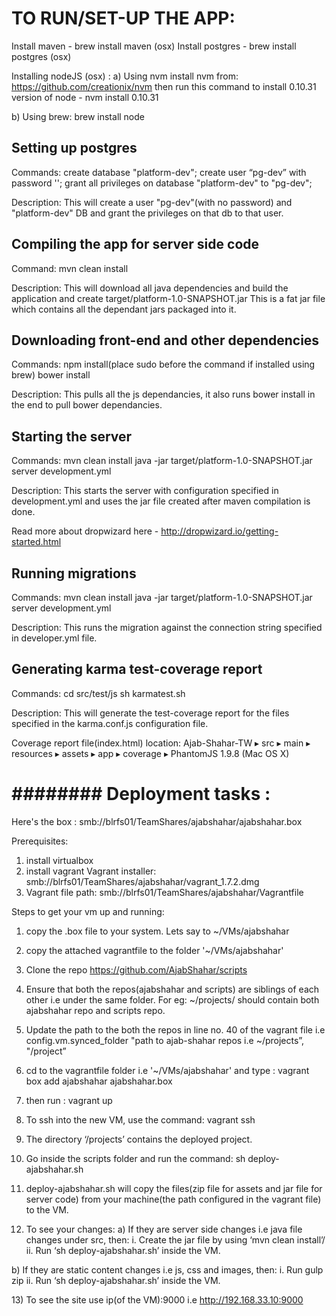 TO RUN/SET-UP THE APP:
======================

Install maven - brew install maven (osx)
Install postgres - brew install postgres (osx) 

Installing nodeJS (osx) :
a) Using nvm
install nvm from: https://github.com/creationix/nvm
then run this command to install 0.10.31 version of node - nvm install 0.10.31

b) Using brew:
brew install node

Setting up postgres
-------------------

Commands:
create database "platform-dev";
create user “pg-dev” with password '';
grant all privileges on database "platform-dev" to "pg-dev";

Description:
This will create a user "pg-dev"(with no password) and "platform-dev" DB and grant the privileges on that db to that user.

Compiling the app for server side code
--------------------------------------

Command:
mvn clean install 

Description:
This will download all java dependencies and build the application and create target/platform-1.0-SNAPSHOT.jar
This is a fat jar file which contains all the dependant jars packaged into it.

Downloading front-end and other dependencies
--------------------------------------------

Commands:
npm install(place sudo before the command if installed using brew)
bower install

Description:
This pulls all the js dependancies, it also runs bower install in the end to pull bower dependancies.

Starting the server
-------------------

Commands:
mvn clean install
java -jar target/platform-1.0-SNAPSHOT.jar server development.yml

Description:
This starts the server with configuration specified in development.yml and uses the jar file created after maven compilation is done.

Read more about dropwizard here - http://dropwizard.io/getting-started.html

Running migrations
------------------

Commands:
mvn clean install
java -jar target/platform-1.0-SNAPSHOT.jar server development.yml

Description:
This runs the migration against the connection string specified in developer.yml file.

Generating karma test-coverage report
-------------------------------------

Commands:
cd src/test/js
sh karmatest.sh

Description:
This will generate the test-coverage report for the files specified in the karma.conf.js configuration file.

Coverage report file(index.html) location:
	Ajab-Shahar-TW ▸ src ▸ main ▸ resources ▸ assets ▸ app ▸ coverage ▸ PhantomJS 1.9.8 (Mac OS X)

########
Deployment tasks :
==================

Here's the box :
smb://blrfs01/TeamShares/ajabshahar/ajabshahar.box

Prerequisites:

1) install virtualbox
2) install vagrant
Vagrant installer:
smb://blrfs01/TeamShares/ajabshahar/vagrant_1.7.2.dmg
3) Vagrant file path:
smb://blrfs01/TeamShares/ajabshahar/Vagrantfile

Steps to get your vm up and running:

1) copy the .box file to your system. Lets say to
~/VMs/ajabshahar

2) copy the attached vagrantfile to the folder '~/VMs/ajabshahar'

3) Clone the repo https://github.com/AjabShahar/scripts

4) Ensure that both the repos(ajabshahar and scripts) are siblings of each other i.e under the same folder.
For eg:
~/projects/ should contain both ajabshahar repo and scripts repo.

5) Update the path to the both the repos in line no. 40 of the vagrant file i.e
config.vm.synced_folder "path to ajab-shahar repos i.e ~/projects”, "/project”

6) cd to the vagrantfile folder i.e '~/VMs/ajabshahar' and type :
vagrant box add ajabshahar ajabshahar.box

7) then run :
vagrant up

8) To ssh into the new VM, use the command:
vagrant ssh

9) The directory ‘/projects’ contains the deployed project.

10) Go inside the scripts folder and run the command:
sh deploy-ajabshahar.sh

11) deploy-ajabshahar.sh will copy the files(zip file for assets and jar file for server code) from your machine(the path configured in the vagrant file) to the VM.

12) To see your changes:
a) If they are server side changes i.e java file changes under src, then:
i. Create the jar file by using ‘mvn clean install’/
ii. Run ‘sh deploy-ajabshahar.sh’ inside the VM.

b) If they are static content changes i.e js, css and images, then:
i. Run gulp zip
ii. Run ‘sh deploy-ajabshahar.sh’ inside the VM.

​13) To see the site use ip(of the VM):9000 i.e http://192.168.33.10:9000​